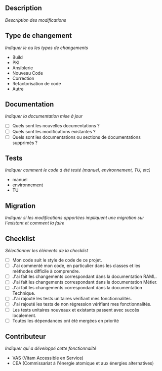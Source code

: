 ## Description

*Description des modifications*

## Type de changement

*Indiquer le ou les types de changements*

* Build
* PKI
* Ansiblerie
* Nouveau Code
* Correction
* Refactorisation de code
* Autre

## Documentation

*Indiquer la documentation mise à jour*

* [ ] Quels sont les nouvelles documentations ?
* [ ] Quels sont les modifications existantes ?
* [ ] Quels sont les documentations ou sections de documentations supprimés ?

## Tests

*Indiquer comment le code à été testé (manuel, environnement, TU, etc)*

* manuel
* environnement
* TU

## Migration

*Indiquer si les modifications apportées impliquent une migration sur l'existant et comment la faire*

## Checklist

*Sélectionner les éléments de la checklist*

* [ ] Mon code suit le style de code de ce projet.
* [ ] J'ai commenté mon code, en particulier dans les classes et les méthodes difficile à comprendre.
* [ ] J'ai fait les changements correspondant dans la documentation RAML.
* [ ] J'ai fait les changements correspondant dans la documentation Métier.
* [ ] J'ai fait les changements correspondant dans la documentation Technique.
* [ ] J'ai rajouté les tests unitaires vérifiant mes fonctionnalités.
* [ ] J'ai rajouté les tests de non régression vérifiant mes fonctionnalités.
* [ ] Les tests unitaires nouveaux et existants passent avec succès localement.
* [ ] Toutes les dépendances ont été mergées en priorité

## Contributeur

*Indiquer qui a développé cette fonctionnalité*

* VAS (Vitam Accessible en Service)
* CEA (Commissariat à l'énergie atomique et aux énergies alternatives)
